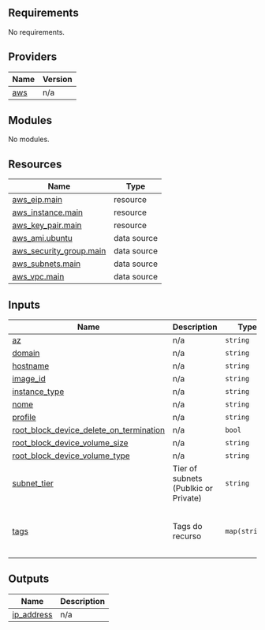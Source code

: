 <!-- BEGIN_TF_DOCS -->
## Requirements

No requirements.

## Providers

| Name | Version |
|------|---------|
| <a name="provider_aws"></a> [aws](#provider\_aws) | n/a |

## Modules

No modules.

## Resources

| Name | Type |
|------|------|
| [aws_eip.main](https://registry.terraform.io/providers/hashicorp/aws/latest/docs/resources/eip) | resource |
| [aws_instance.main](https://registry.terraform.io/providers/hashicorp/aws/latest/docs/resources/instance) | resource |
| [aws_key_pair.main](https://registry.terraform.io/providers/hashicorp/aws/latest/docs/resources/key_pair) | resource |
| [aws_ami.ubuntu](https://registry.terraform.io/providers/hashicorp/aws/latest/docs/data-sources/ami) | data source |
| [aws_security_group.main](https://registry.terraform.io/providers/hashicorp/aws/latest/docs/data-sources/security_group) | data source |
| [aws_subnets.main](https://registry.terraform.io/providers/hashicorp/aws/latest/docs/data-sources/subnets) | data source |
| [aws_vpc.main](https://registry.terraform.io/providers/hashicorp/aws/latest/docs/data-sources/vpc) | data source |

## Inputs

| Name | Description | Type | Default | Required |
|------|-------------|------|---------|:--------:|
| <a name="input_az"></a> [az](#input\_az) | n/a | `string` | `"us-west-2a"` | no |
| <a name="input_domain"></a> [domain](#input\_domain) | n/a | `string` | `"qualify"` | no |
| <a name="input_hostname"></a> [hostname](#input\_hostname) | n/a | `string` | `"hostname"` | no |
| <a name="input_image_id"></a> [image\_id](#input\_image\_id) | n/a | `string` | `"ami-12345678"` | no |
| <a name="input_instance_type"></a> [instance\_type](#input\_instance\_type) | n/a | `string` | n/a | yes |
| <a name="input_nome"></a> [nome](#input\_nome) | n/a | `string` | `"padrao"` | no |
| <a name="input_profile"></a> [profile](#input\_profile) | n/a | `string` | n/a | yes |
| <a name="input_root_block_device_delete_on_termination"></a> [root\_block\_device\_delete\_on\_termination](#input\_root\_block\_device\_delete\_on\_termination) | n/a | `bool` | `true` | no |
| <a name="input_root_block_device_volume_size"></a> [root\_block\_device\_volume\_size](#input\_root\_block\_device\_volume\_size) | n/a | `string` | `"8"` | no |
| <a name="input_root_block_device_volume_type"></a> [root\_block\_device\_volume\_type](#input\_root\_block\_device\_volume\_type) | n/a | `string` | `"gp2"` | no |
| <a name="input_subnet_tier"></a> [subnet\_tier](#input\_subnet\_tier) | Tier of subnets (Publkic or Private) | `string` | `"private"` | no |
| <a name="input_tags"></a> [tags](#input\_tags) | Tags do recurso | `map(string)` | <pre>{<br>  "Ambiente": "Desenvolvimento",<br>  "Name": "lab-terraform-tst"<br>}</pre> | no |

## Outputs

| Name | Description |
|------|-------------|
| <a name="output_ip_address"></a> [ip\_address](#output\_ip\_address) | n/a |
<!-- END_TF_DOCS -->